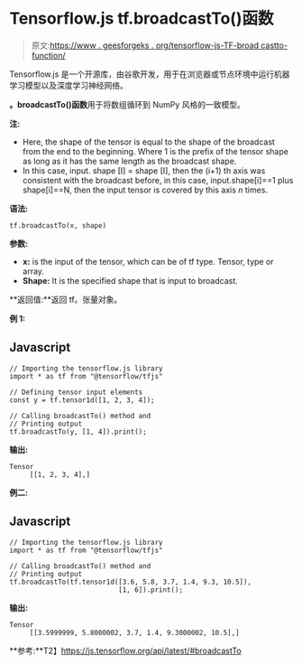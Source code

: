 # Tensorflow.js tf.broadcastTo()函数

> 原文:[https://www . geesforgeks . org/tensorflow-js-TF-broad castto-function/](https://www.geeksforgeeks.org/tensorflow-js-tf-broadcastto-function/)

Tensorflow.js 是一个开源库，由谷歌开发，用于在浏览器或节点环境中运行机器学习模型以及深度学习神经网络。

**。broadcastTo()函数**用于将数组循环到 NumPy 风格的一致模型。

**注:**

*   Here, the shape of the tensor is equal to the shape of the broadcast from the end to the beginning. Where 1 is the prefix of the tensor shape as long as it has the same length as the broadcast shape.
*   In this case, input. shape [I] = shape [I], then the (i+1) th axis was consistent with the broadcast before, in this case, input.shape[i]==1 plus shape[i]==N, then the input tensor is covered by this axis *n* times.

**语法:**

```
tf.broadcastTo(x, shape)
```

**参数:**

*   **x:** is the input of the tensor, which can be of tf type. Tensor, type or array.
*   **Shape:** It is the specified shape that is input to broadcast.

**返回值:**返回 tf。张量对象。

**例 1:**

## Javascript

```
// Importing the tensorflow.js library
import * as tf from "@tensorflow/tfjs"

// Defining tensor input elements
const y = tf.tensor1d([1, 2, 3, 4]);

// Calling broadcastTo() method and
// Printing output
tf.broadcastTo(y, [1, 4]).print();
```

**输出:**

```
Tensor
     [[1, 2, 3, 4],]
```

**例二:**

## Javascript

```
// Importing the tensorflow.js library
import * as tf from "@tensorflow/tfjs"

// Calling broadcastTo() method and
// Printing output
tf.broadcastTo(tf.tensor1d([3.6, 5.8, 3.7, 1.4, 9.3, 10.5]), 
                           [1, 6]).print();
```

**输出:**

```
Tensor
     [[3.5999999, 5.8000002, 3.7, 1.4, 9.3000002, 10.5],]
```

**参考:**T2】https://js.tensorflow.org/api/latest/#broadcastTo